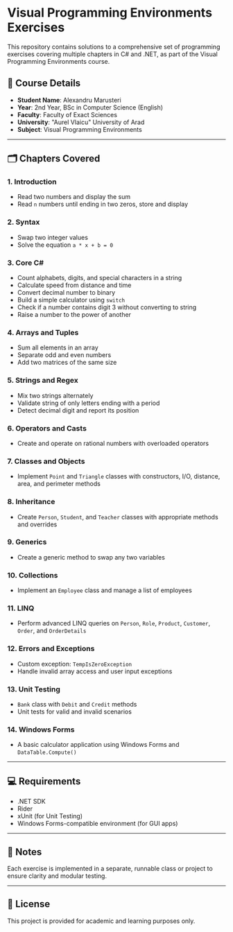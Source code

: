 # Visual Programming Environments Exercises

This repository contains solutions to a comprehensive set of programming exercises covering multiple chapters in C# and .NET, as part of the Visual Programming Environments course.

## 📘 Course Details

- **Student Name**: Alexandru Marusteri
- **Year**: 2nd Year, BSc in Computer Science (English)
- **Faculty**: Faculty of Exact Sciences
- **University**: "Aurel Vlaicu" University of Arad
- **Subject**: Visual Programming Environments

---

## 🗂️ Chapters Covered

### 1. Introduction
- Read two numbers and display the sum
- Read `n` numbers until ending in two zeros, store and display

### 2. Syntax
- Swap two integer values
- Solve the equation `a * x + b = 0`

### 3. Core C#
- Count alphabets, digits, and special characters in a string
- Calculate speed from distance and time
- Convert decimal number to binary
- Build a simple calculator using `switch`
- Check if a number contains digit 3 without converting to string
- Raise a number to the power of another

### 4. Arrays and Tuples
- Sum all elements in an array
- Separate odd and even numbers
- Add two matrices of the same size

### 5. Strings and Regex
- Mix two strings alternately
- Validate string of only letters ending with a period
- Detect decimal digit and report its position

### 6. Operators and Casts
- Create and operate on rational numbers with overloaded operators

### 7. Classes and Objects
- Implement `Point` and `Triangle` classes with constructors, I/O, distance, area, and perimeter methods

### 8. Inheritance
- Create `Person`, `Student`, and `Teacher` classes with appropriate methods and overrides

### 9. Generics
- Create a generic method to swap any two variables

### 10. Collections
- Implement an `Employee` class and manage a list of employees

### 11. LINQ
- Perform advanced LINQ queries on `Person`, `Role`, `Product`, `Customer`, `Order`, and `OrderDetails`

### 12. Errors and Exceptions
- Custom exception: `TempIsZeroException`
- Handle invalid array access and user input exceptions

### 13. Unit Testing
- `Bank` class with `Debit` and `Credit` methods
- Unit tests for valid and invalid scenarios

### 14. Windows Forms
- A basic calculator application using Windows Forms and `DataTable.Compute()`

---

## 💻 Requirements

- .NET SDK
- Rider
- xUnit (for Unit Testing)
- Windows Forms-compatible environment (for GUI apps)

---

## 📎 Notes

Each exercise is implemented in a separate, runnable class or project to ensure clarity and modular testing.

---

## 📝 License

This project is provided for academic and learning purposes only.
